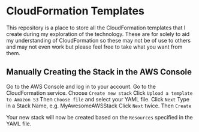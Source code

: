 # CloudFormation Templates

This repository is a place to store all the CloudFormation templates that I create during my exploration of the technology. These are for solely to aid my understanding of CloudFormation so these may not be of use to others and may not even work but please feel free to take what you want from them. 

## Manually Creating the Stack in the AWS Console

Go to the AWS Console and log in to your account. 
Go to the CloudFormation service. 
Choose `Create new stack`
Click `Upload a template to Amazon S3`
Then `Choose file` and select your YAML file.
Click `Next`
Type in a Stack Name, e.g. MyAwesomeAWSStack
Click `Next` twice.
Then `Create`

Your new stack will now be created based on the `Resources` specified in the YAML file.

